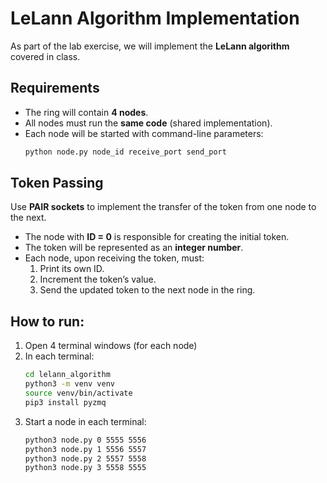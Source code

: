 # LeLann Algorithm Implementation

As part of the lab exercise, we will implement the **LeLann algorithm** covered in class.  

## Requirements  
- The ring will contain **4 nodes**.  
- All nodes must run the **same code** (shared implementation).  
- Each node will be started with command-line parameters:  
  ```bash
  python node.py node_id receive_port send_port
  ```

## Token Passing  

Use **PAIR sockets** to implement the transfer of the token from one node to the next.  

- The node with **ID = 0** is responsible for creating the initial token.  
- The token will be represented as an **integer number**.  
- Each node, upon receiving the token, must:  
  1. Print its own ID.  
  2. Increment the token’s value.  
  3. Send the updated token to the next node in the ring.

## How to run:

1. Open 4 terminal windows (for each node)
2. In each terminal: 
   ```bash
   cd lelann_algorithm
   python3 -m venv venv
   source venv/bin/activate
   pip3 install pyzmq 
   ```
3. Start a node in each terminal:
   ```bash
   python3 node.py 0 5555 5556
   python3 node.py 1 5556 5557
   python3 node.py 2 5557 5558
   python3 node.py 3 5558 5555
   ```


